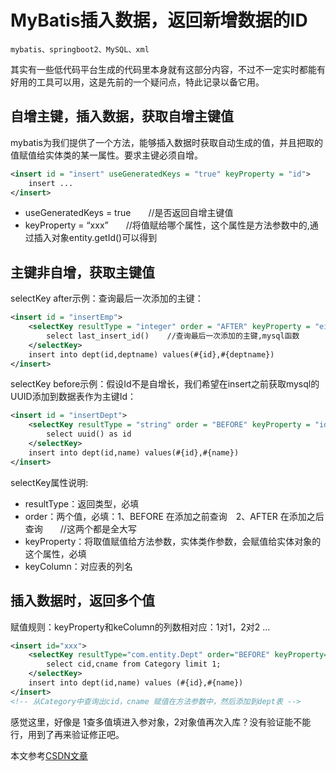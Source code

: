 # MyBatis插入数据，返回新增数据的ID

    mybatis、springboot2、MySQL、xml

其实有一些低代码平台生成的代码里本身就有这部分内容，不过不一定实时都能有好用的工具可以用，这是先前的一个疑问点，特此记录以备它用。

## 自增主键，插入数据，获取自增主键值

mybatis为我们提供了一个方法，能够插入数据时获取自动生成的值，并且把取的值赋值给实体类的某一属性。要求主键必须自增。

```xml
<insert id = "insert" useGeneratedKeys = "true" keyProperty = "id">
    insert ...
</insert>
```

* useGeneratedKeys = true　　//是否返回自增主键值
* keyProperty = “xxx”　　//将值赋给哪个属性，这个属性是方法参数中的,通过插入对象entity.getId()可以得到

## 主键非自增，获取主键值

selectKey after示例：查询最后一次添加的主键：

```xml
<insert id = "insertEmp">
    <selectKey resultType = "integer" order = "AFTER" keyProperty = "eid" >
        select last_insert_id()    //查询最后一次添加的主键,mysql函数
    </selectKey>
    insert into dept(id,deptname) values(#{id},#{deptname})
</insert>
```

selectKey before示例：假设Id不是自增长，我们希望在insert之前获取mysql的UUID添加到数据表作为主键Id：

```xml
<insert id = "insertDept">
    <selectKey resultType = "string" order = "BEFORE" keyProperty = "id">
        select uuid() as id
    </selectKey>
    insert into dept(id,name) values(#{id},#{name})
</insert>

```

selectKey属性说明:

* resultType：返回类型，必填
* order：两个值，必填：1、BEFORE 在添加之前查询　2、AFTER 在添加之后查询　　//这两个都是全大写
* keyProperty：将取值赋值给方法参数，实体类作参数，会赋值给实体对象的这个属性，必填
* keyColumn：对应表的列名

## 插入数据时，返回多个值

赋值规则：keyProperty和keColumn的列数相对应：1对1，2对2 …

```xml
<insert id="xxx">
    <selectKey resultType="com.entity.Dept" order="BEFORE" keyProperty="id,name" keyColumn="cid,cname">
        select cid,cname from Category limit 1;
    </selectKey>
    insert into dept(id,name) values (#{id},#{name})
</insert>
<!-- 从Category中查询出cid，cname 赋值在方法参数中，然后添加到dept表 -->
```

感觉这里，好像是 1查多值填进入参对象，2对象值再次入库？没有验证能不能行，用到了再来验证修正吧。

本文参考[CSDN文章](https://blog.csdn.net/web13618542420/article/details/126112961)
